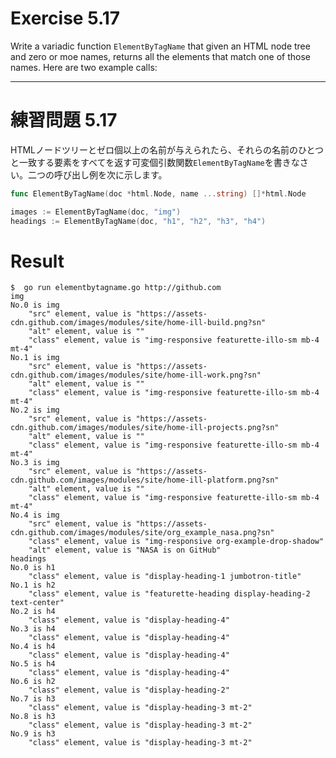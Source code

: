 # Exercise 5.17
Write a variadic function `ElementByTagName` that given an HTML node tree and zero or moe names, returns all the elements that match one of those names. Here are two example calls:

---
# 練習問題 5.17
HTMLノードツリーとゼロ個以上の名前が与えられたら、それらの名前のひとつと一致する要素をすべてを返す可変個引数関数`ElementByTagName`を書きなさい。二つの呼び出し例を次に示します。

````go
func ElementByTagName(doc *html.Node, name ...string) []*html.Node

images := ElementByTagName(doc, "img")
headings := ElementByTagName(doc, "h1", "h2", "h3", "h4")

````


# Result

````
$  go run elementbytagname.go http://github.com
img
No.0 is img
	"src" element, value is "https://assets-cdn.github.com/images/modules/site/home-ill-build.png?sn"
	"alt" element, value is ""
	"class" element, value is "img-responsive featurette-illo-sm mb-4 mt-4"
No.1 is img
	"src" element, value is "https://assets-cdn.github.com/images/modules/site/home-ill-work.png?sn"
	"alt" element, value is ""
	"class" element, value is "img-responsive featurette-illo-sm mb-4 mt-4"
No.2 is img
	"src" element, value is "https://assets-cdn.github.com/images/modules/site/home-ill-projects.png?sn"
	"alt" element, value is ""
	"class" element, value is "img-responsive featurette-illo-sm mb-4 mt-4"
No.3 is img
	"src" element, value is "https://assets-cdn.github.com/images/modules/site/home-ill-platform.png?sn"
	"alt" element, value is ""
	"class" element, value is "img-responsive featurette-illo-sm mb-4 mt-4"
No.4 is img
	"src" element, value is "https://assets-cdn.github.com/images/modules/site/org_example_nasa.png?sn"
	"class" element, value is "img-responsive org-example-drop-shadow"
	"alt" element, value is "NASA is on GitHub"
headings
No.0 is h1
	"class" element, value is "display-heading-1 jumbotron-title"
No.1 is h2
	"class" element, value is "featurette-heading display-heading-2 text-center"
No.2 is h4
	"class" element, value is "display-heading-4"
No.3 is h4
	"class" element, value is "display-heading-4"
No.4 is h4
	"class" element, value is "display-heading-4"
No.5 is h4
	"class" element, value is "display-heading-4"
No.6 is h2
	"class" element, value is "display-heading-2"
No.7 is h3
	"class" element, value is "display-heading-3 mt-2"
No.8 is h3
	"class" element, value is "display-heading-3 mt-2"
No.9 is h3
	"class" element, value is "display-heading-3 mt-2"
````

